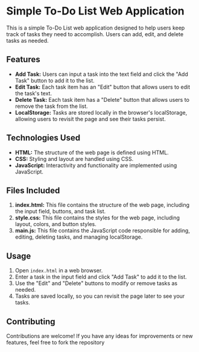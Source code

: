 

# Simple To-Do List Web Application

This is a simple To-Do List web application designed to help users keep track of tasks they need to accomplish. Users can add, edit, and delete tasks as needed.

## Features

- **Add Task:** Users can input a task into the text field and click the "Add Task" button to add it to the list.
- **Edit Task:** Each task item has an "Edit" button that allows users to edit the task's text.
- **Delete Task:** Each task item has a "Delete" button that allows users to remove the task from the list.
- **LocalStorage:** Tasks are stored locally in the browser's localStorage, allowing users to revisit the page and see their tasks persist.

## Technologies Used

- **HTML:** The structure of the web page is defined using HTML.
- **CSS:** Styling and layout are handled using CSS.
- **JavaScript:** Interactivity and functionality are implemented using JavaScript.

## Files Included

1. **index.html:** This file contains the structure of the web page, including the input field, buttons, and task list.
2. **style.css:** This file contains the styles for the web page, including layout, colors, and button styles.
3. **main.js:** This file contains the JavaScript code responsible for adding, editing, deleting tasks, and managing localStorage.

## Usage

1. Open `index.html` in a web browser.
2. Enter a task in the input field and click "Add Task" to add it to the list.
3. Use the "Edit" and "Delete" buttons to modify or remove tasks as needed.
4. Tasks are saved locally, so you can revisit the page later to see your tasks.

## Contributing

Contributions are welcome! If you have any ideas for improvements or new features, feel free to fork the repository


